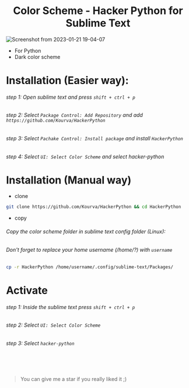 <h1 align="center"> Color Scheme - Hacker Python for Sublime Text </h1>

![Screenshot from 2023-01-21 19-04-07](https://user-images.githubusercontent.com/118578799/213874306-ab09b9f3-68a0-4748-a40b-bf85ee29fd54.png)


+ For Python
+ Dark color scheme

# Installation (Easier way):
###### step 1: Open sublime text and press `shift + ctrl + p`
###### step 2: Select `Package Control: Add Repository` and add `https://github.com/Kourva/HackerPython`
###### step 3: Select `Pachake Control: Install package` and install `HackerPython`
###### step 4: Select `UI: Select Color Scheme` and select hacker-python

# Installation (Manual way)
+ clone
```bash
git clone https://github.com/Kourva/HackerPython && cd HackerPython
```
+ copy
###### Copy the color scheme folder in sublime text config folder (Linux):
###### Don't forget to replace your home username (/home/?) with `username`
```bash
cp -r HackerPython /home/username/.config/sublime-text/Packages/
```
# Activate
###### step 1: Inside the sublime text press `shift + ctrl + p`
###### step 2: Select `UI: Select Color Scheme`
###### step 3: Select `hacker-python`


<br><br>
> You can give me a star if you really liked it ;)
